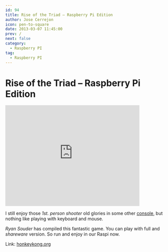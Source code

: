 ```yaml
---
id: 94
title: Rise of the Triad – Raspberry Pi Edition
author: Jose Cerrejon
icon: pen-to-square
date: 2013-03-07 11:45:00
prev: /
next: false
category:
  - Raspberry PI
tag:
  - Raspberry PI
---
```


# Rise of the Triad – Raspberry Pi Edition

<iframe width="420" height="315" src="http://www.youtube.com/embed/vqAQLHkRs18" frameborder="0" allowfullscreen></iframe>

I still enjoy those *1st. person shooter* old glories in some other [console](http://en.wikipedia.org/wiki/Dingoo), but nothing like playing with keyboard and mouse.

*Ryan Souder* has compiled this fantastic game. You can play with full and *shareware* version. So run and enjoy in our Raspi now.

Link: [honkeykong.org](http://honkeykong.org/?p=1520)